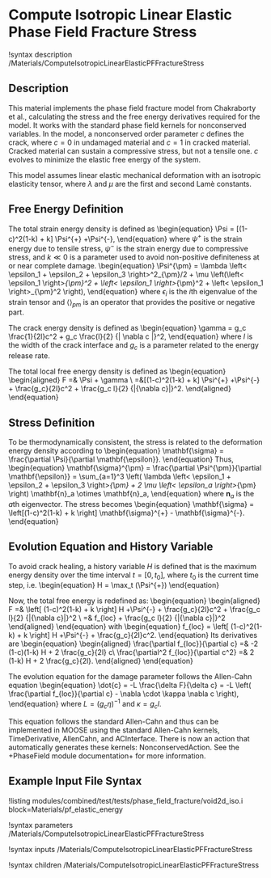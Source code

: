 # Compute Isotropic Linear Elastic Phase Field Fracture Stress

!syntax description /Materials/ComputeIsotropicLinearElasticPFFractureStress

## Description

This material implements the phase field fracture model from Chakraborty et al., calculating the
stress and the free energy derivatives required for the model. It works with the standard phase field
kernels for nonconserved variables. In the model, a nonconserved order parameter $c$ defines the
crack, where $c = 0$ in undamaged material and $c = 1$ in cracked material. Cracked material can
sustain a compressive stress, but not a tensile one. $c$ evolves to minimize the elastic free energy
of the system.

This model assumes linear elastic mechanical deformation with an isotropic elasticity tensor, where
$\lambda$ and $\mu$ are the first and second Lam&egrave; constants.

## Free Energy Definition

The total strain energy density is defined as
\begin{equation}
\Psi = [(1-c)^2(1-k) + k] \Psi^{+} +\Psi^{-},
\end{equation}
where $\psi^{+}$ is the strain energy due to tensile stress, $\psi^{-}$ is the strain energy due to
compressive stress, and $k \ll 0$ is a parameter used to avoid non-positive definiteness at or near
complete damage.
\begin{equation}
\Psi^{\pm} = \lambda \left< \epsilon_1 + \epsilon_2 + \epsilon_3 \right>^2_{\pm}/2 + \mu \left(\left< \epsilon_1 \right>_{\pm}^2 + \left< \epsilon_1 \right>_{\pm}^2 + \left< \epsilon_1 \right>_{\pm}^2 \right),
\end{equation}
where $\epsilon_i$ is the $i$th eigenvalue of the strain tensor and $\left< \right>_{pm}$ is an
operator that provides the positive or negative part.

The crack energy density is defined as
\begin{equation}
\gamma = g_c \frac{1}{2l}c^2 + g_c \frac{l}{2} {| \nabla c |}^2,
\end{equation}
where $l$ is the width of the crack interface and $g_c$ is a parameter related to the energy release rate.

The total local free energy density is defined as
\begin{equation}
\begin{aligned}
F =& \Psi + \gamma \\
  =&[(1-c)^2(1-k) + k] \Psi^{+} +\Psi^{-} + \frac{g_c}{2l}c^2 + \frac{g_c l}{2} {|{\nabla c}|}^2.
\end{aligned}
\end{equation}

## Stress Definition

To be thermodynamically consistent, the stress is related to the deformation energy density according
to
\begin{equation}
\mathbf{\sigma} = \frac{\partial \Psi}{\partial \mathbf{\epsilon}}.
\end{equation}
Thus,
\begin{equation}
\mathbf{\sigma}^{\pm} = \frac{\partial \Psi^{\pm}}{\partial \mathbf{\epsilon}} = \sum_{a=1}^3 \left( \lambda \left< \epsilon_1 + \epsilon_2 + \epsilon_3 \right>_{\pm} + 2 \mu \left< \epsilon_a \right>_{\pm} \right) \mathbf{n}_a \otimes \mathbf{n}_a,
\end{equation}
where $\mathbf{n}_a$ is the $a$th eigenvector.
The stress becomes
\begin{equation}
\mathbf{\sigma} = \left[(1-c)^2(1-k) + k \right] \mathbf{\sigma}^{+} - \mathbf{\sigma}^{-}.
\end{equation}

## Evolution Equation and History Variable

To avoid crack healing, a history variable $H$ is defined that is the maximum energy density over the
time interval $t=[0,t_0]$, where $t_0$ is the current time step, i.e.
\begin{equation}
H = \max_t (\Psi^{+})
\end{equation}

Now, the total free energy is redefined as:
\begin{equation}
\begin{aligned}
F =& \left[ (1-c)^2(1-k) + k \right] H +\Psi^{-} + \frac{g_c}{2l}c^2 + \frac{g_c l}{2} {|{\nabla c}|}^2 \\
  =& f_{loc} + \frac{g_c l}{2} {|{\nabla c}|}^2
\end{aligned}
\end{equation}
with
\begin{equation}
f_{loc} = \left[ (1-c)^2(1-k) + k \right] H +\Psi^{-} + \frac{g_c}{2l}c^2.
\end{equation}
Its derivatives are
\begin{equation}
\begin{aligned}
\frac{\partial f_{loc}}{\partial c} =& -2 (1-c)(1-k) H + 2 \frac{g_c}{2l} c\\
\frac{\partial^2 f_{loc}}{\partial c^2} =& 2 (1-k) H + 2 \frac{g_c}{2l}.
\end{aligned}
\end{equation}

The evolution equation for the damage parameter follows the Allen-Cahn equation
\begin{equation}
\dot{c} = -L \frac{\delta F}{\delta c} = -L \left( \frac{\partial f_{loc}}{\partial c} - \nabla \cdot \kappa \nabla c \right),
\end{equation}
where $L = (g_c \eta)^{-1}$ and $\kappa = g_c l$.

This equation follows the standard Allen-Cahn and thus can be implemented in MOOSE using the standard
Allen-Cahn kernels, TimeDerivative, AllenCahn, and ACInterface. There is now an action that automatically generates these kernels:
NonconservedAction. See the +PhaseField module documentation+ for more information.

## Example Input File Syntax

!listing modules/combined/test/tests/phase_field_fracture/void2d_iso.i
         block=Materials/pf_elastic_energy

!syntax parameters /Materials/ComputeIsotropicLinearElasticPFFractureStress

!syntax inputs /Materials/ComputeIsotropicLinearElasticPFFractureStress

!syntax children /Materials/ComputeIsotropicLinearElasticPFFractureStress
